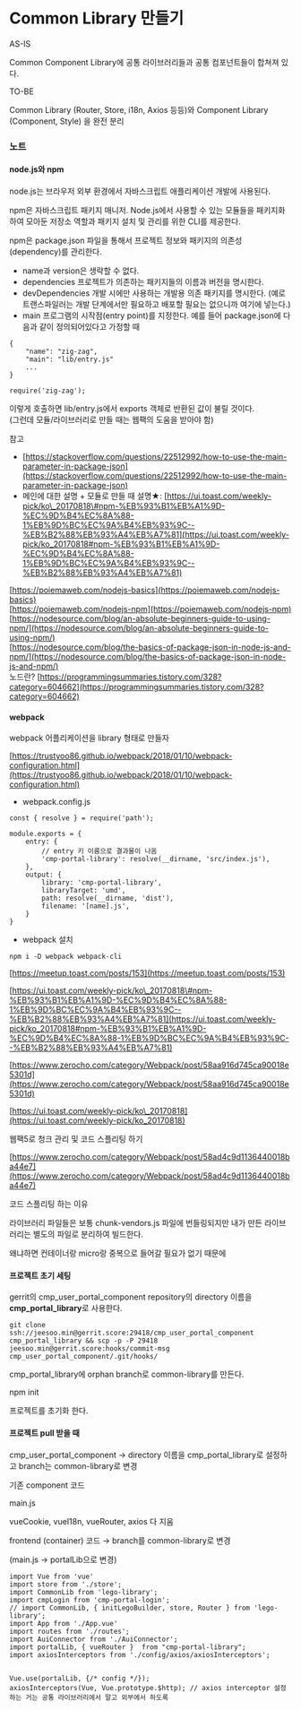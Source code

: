 # Common Library 만들기

AS-IS

Common Component Library에 공통 라이브러리들과 공통 컴포넌트들이 합쳐져 있다.

TO-BE

Common Library \(Router, Store, i18n, Axios 등등\)와 Component Library \(Component, Style\) 을 완전 분리



### 노트

#### node.js와 npm

node.js는 브라우저 외부 환경에서 자바스크립트 애플리케이션 개발에 사용된다.

npm은 자바스크립트 패키지 매니저. Node.js에서 사용할 수 있는 모듈들을 패키지화하여 모아둔 저장소 역할과 패키지 설치 및 관리를 위한 CLI를 제공한다.

npm은 package.json 파일을 통해서 프로젝트 정보와 패키지의 의존성\(dependency\)를 관리한다.

* name과 version은 생략할 수 없다.
* dependencies 프로젝트가 의존하는 패키지들의 이름과 버전을 명시한다.
* devDependencies 개발 시에만 사용하는 개발용 의존 패키지를 명시한다. \(예로 트랜스파일러는 개발 단계에서만 필요하고 배포할 필요는 없으니까 여기에 넣는다.\)
* main 프로그램의 시작점\(entry point\)를 지정한다. 예를 들어 package.json에 다음과 같이 정의되어있다고 가정할 때

```text
{
    "name": "zig-zag",
	"main": "lib/entry.js"
	...
}
```

```text
require('zig-zag');
```

이렇게 호출하면 lib/entry.js에서 exports 객체로 반환된 값이 불릴 것이다.  
\(그런데 모듈/라이브러리로 만들 때는 웹팩의 도움을 받아야 함\)

참고

* [https://stackoverflow.com/questions/22512992/how-to-use-the-main-parameter-in-package-json](https://stackoverflow.com/questions/22512992/how-to-use-the-main-parameter-in-package-json)
* 메인에 대한 설명 + 모듈로 만들 때 설명★: [https://ui.toast.com/weekly-pick/ko\_20170818\#npm-%EB%93%B1%EB%A1%9D-%EC%9D%B4%EC%8A%88-1%EB%9D%BC%EC%9A%B4%EB%93%9C--%EB%B2%88%EB%93%A4%EB%A7%81](https://ui.toast.com/weekly-pick/ko_20170818#npm-%EB%93%B1%EB%A1%9D-%EC%9D%B4%EC%8A%88-1%EB%9D%BC%EC%9A%B4%EB%93%9C--%EB%B2%88%EB%93%A4%EB%A7%81)

[https://poiemaweb.com/nodejs-basics](https://poiemaweb.com/nodejs-basics)  
[https://poiemaweb.com/nodejs-npm](https://poiemaweb.com/nodejs-npm)  
[https://nodesource.com/blog/an-absolute-beginners-guide-to-using-npm/](https://nodesource.com/blog/an-absolute-beginners-guide-to-using-npm/)  
[https://nodesource.com/blog/the-basics-of-package-json-in-node-js-and-npm/](https://nodesource.com/blog/the-basics-of-package-json-in-node-js-and-npm/)  
노드란? [https://programmingsummaries.tistory.com/328?category=604662](https://programmingsummaries.tistory.com/328?category=604662)



#### webpack

webpack 어플리케이션을 library 형태로 만들자

[https://trustyoo86.github.io/webpack/2018/01/10/webpack-configuration.html](https://trustyoo86.github.io/webpack/2018/01/10/webpack-configuration.html)

* webpack.config.js

```text
const { resolve } = require('path');

module.exports = {
    entry: {
		// entry 키 이름으로 결과물이 나옴
        'cmp-portal-library': resolve(__dirname, 'src/index.js'),
    },
    output: {
        library: 'cmp-portal-library',
        libraryTarget: 'umd',
        path: resolve(__dirname, 'dist'),
        filename: '[name].js',
    }
}
```

* webpack 설치

```text
npm i -D webpack webpack-cli
```

[https://meetup.toast.com/posts/153](https://meetup.toast.com/posts/153)

[https://ui.toast.com/weekly-pick/ko\_20170818\#npm-%EB%93%B1%EB%A1%9D-%EC%9D%B4%EC%8A%88-1%EB%9D%BC%EC%9A%B4%EB%93%9C--%EB%B2%88%EB%93%A4%EB%A7%81](https://ui.toast.com/weekly-pick/ko_20170818#npm-%EB%93%B1%EB%A1%9D-%EC%9D%B4%EC%8A%88-1%EB%9D%BC%EC%9A%B4%EB%93%9C--%EB%B2%88%EB%93%A4%EB%A7%81)

[https://www.zerocho.com/category/Webpack/post/58aa916d745ca90018e5301d](https://www.zerocho.com/category/Webpack/post/58aa916d745ca90018e5301d)

[https://ui.toast.com/weekly-pick/ko\_20170818](https://ui.toast.com/weekly-pick/ko_20170818)

웹팩5로 청크 관리 및 코드 스플리팅 하기

[https://www.zerocho.com/category/Webpack/post/58ad4c9d1136440018ba44e7](https://www.zerocho.com/category/Webpack/post/58ad4c9d1136440018ba44e7)

코드 스플리팅 하는 이유

라이브러리 파일들은 보통 chunk-vendors.js 파일에 번들링되지만 내가 만든 라이브러리는 별도의 파일로 분리하여 빌드한다.

왜냐하면 컨테이너랑 micro랑 중복으로 들어갈 필요가 없기 때문에

#### 프로젝트 초기 세팅

gerrit의 cmp\_user\_portal\_component repository의 directory 이름을 **cmp\_portal\_library**로 사용한다.

```text
git clone ssh://jeesoo.min@gerrit.score:29418/cmp_user_portal_component cmp_portal_library && scp -p -P 29418 jeesoo.min@gerrit.score:hooks/commit-msg cmp_user_portal_component/.git/hooks/
```

cmp\_portal\_library에 orphan branch로 common-library를 만든다.

npm init

프로젝트를 초기화 한다.

#### 프로젝트 pull 받을 때

cmp\_user\_portal\_component → directory 이름을 cmp\_portal\_library로 설정하고 branch는 common-library로 변경

기존 component 코드

main.js

vueCookie, vueI18n, vueRouter, axios 다 지움

frontend \(container\) 코드 → branch를 common-library로 변경

\(main.js → portalLib으로 변경\)



```text
import Vue from 'vue'
import store from './store';
import CommonLib from 'lego-library';
import cmpLogin from 'cmp-portal-login';
// import CommonLib, { initLegoBuilder, store, Router } from 'lego-library';
import App from './App.vue'
import routes from './routes';
import AuiConnector from './AuiConnector';
import portalLib, { vueRouter }  from "cmp-portal-library";
import axiosInterceptors from './config/axios/axiosInterceptors';


Vue.use(portalLib, {/* config */});
axiosInterceptors(Vue, Vue.prototype.$http); // axios interceptor 설정하는 거는 공통 라이브러리에서 말고 외부에서 하도록
```

